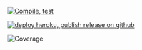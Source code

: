 [![Compile, test](https://github.com/Alejandro-houlu/GarbageGoober/actions/workflows/main.yaml/badge.svg)](https://github.com/Alejandro-houlu/GarbageGoober/actions/workflows/main.yaml)

[![deploy heroku, publish release on github](https://github.com/Alejandro-houlu/GarbageGoober/actions/workflows/deploy.yaml/badge.svg)](https://github.com/Alejandro-houlu/GarbageGoober/actions/workflows/deploy.yaml/)

![Coverage](https://alejandrobucket.sgp1.digitaloceanspaces.com/coverage/GarbageGoober/jacoco.svg)


